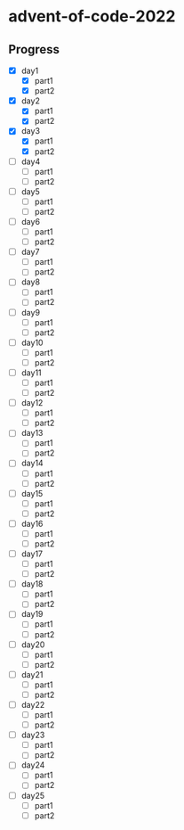# advent-of-code-2022

## Progress

- [x] day1
  - [x] part1
  - [x] part2
- [x] day2
  - [x] part1
  - [x] part2
- [x] day3
  - [x] part1
  - [x] part2
- [ ] day4
  - [ ] part1
  - [ ] part2
- [ ] day5
  - [ ] part1
  - [ ] part2
- [ ] day6
  - [ ] part1
  - [ ] part2
- [ ] day7
  - [ ] part1
  - [ ] part2
- [ ] day8
  - [ ] part1
  - [ ] part2
- [ ] day9
  - [ ] part1
  - [ ] part2
- [ ] day10
  - [ ] part1
  - [ ] part2
- [ ] day11
  - [ ] part1
  - [ ] part2
- [ ] day12
  - [ ] part1
  - [ ] part2
- [ ] day13
  - [ ] part1
  - [ ] part2
- [ ] day14
  - [ ] part1
  - [ ] part2
- [ ] day15
  - [ ] part1
  - [ ] part2
- [ ] day16
  - [ ] part1
  - [ ] part2
- [ ] day17
  - [ ] part1
  - [ ] part2
- [ ] day18
  - [ ] part1
  - [ ] part2
- [ ] day19
  - [ ] part1
  - [ ] part2
- [ ] day20
  - [ ] part1
  - [ ] part2
- [ ] day21
  - [ ] part1
  - [ ] part2
- [ ] day22
  - [ ] part1
  - [ ] part2
- [ ] day23
  - [ ] part1
  - [ ] part2
- [ ] day24
  - [ ] part1
  - [ ] part2
- [ ] day25
  - [ ] part1
  - [ ] part2
